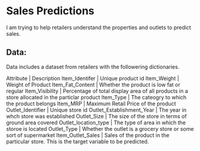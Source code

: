 # Sales Predictions

I am trying to help retailers understand the properties and outlets to predict sales. 

## Data:
Data includes a dataset from retailers with the followering dictionaries. 

Attribute |	Description
Item_Identifer | Unique product id
Item_Weight |	Weight of Product
Item_Fat_Content | Whether the product is low fat or regular
Item_Visibility | Percentage of total display area of all products in a store allocated in the particlar product
Item_Type | The cateogry to which the product belongs
Item_MRP | Maximum Retail Price of the product
Outlet_Identifier | Unique store id
Outlet_Establishment_Year | The year in whch store was established
Outlet_Size | The size of the store in terms of ground area covered
Outlet_location_type | The type of area in which the storoe is located
Outlet_Type | Whether the outlet is a grocery store or some sort of supermarket
Item_Outlet_Sales | Sales of the product in the particular store. This is the target variable to be predicted.
